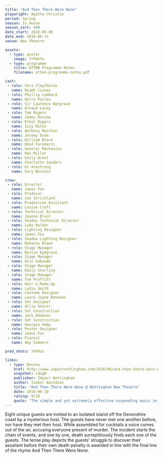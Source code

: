 ```yaml
---
title: "And Then There Were None"
playwright: Agatha Christie
period: Spring
season: In House
season_sort: 440
date_start: 2016-06-08
date_end: 2016-06-11
venue: New Theatre

assets:
  - type: poster
    image: 7rPbkfn
  - type: programme
    title: ATTWN Programme Notes
    filename: attwn-programme-notes.pdf

cast:
 - role: Vera Claythorne
   name: Niamh Caines
 - role: Phillip Lombard
   name: Harry Pavlou
 - role: Sir Lawrence Wargrave
   name: Arnaud Lacey
 - role: Tom Rogers
   name: James Roscow
 - role: Ethel Rogers
   name: Izzy Miles
 - role: Anthony Marston
   name: Jeremy Dunn
 - role: William Blore
   name: Omid Faramarzi
 - role: General Mackenzie
   name: Max Miller
 - role: Emily Brent
   name: Charlotte Sanders
 - role: Dr Armstrong
   name: Gary Berezin

crew:
 - role: Director
   name: James Fox
 - role: Producer
   name: Joe Strickland
 - role: Production Assistant
   name: Louise Croft
 - role: Technical Director
   name: Joanne Blunt
 - role: Shadow Technical Director
   name: Luke Holder
 - role: Lighting Designer
   name: James Fox
 - role: Shadow Lighting Designer
   name: Rohanna Brown
 - role: Stage Manager
   name: Bessie Ephgrave
 - role: Stage Manager
   name: Alix Gabaude
 - role: Stage Manager
   name: Emily Sterling
 - role: Stage Manager
   name: Tom Proffitt
 - role: Hair & Make-Up
   name: Lydia Smith
 - role: Costume Designer
   name: Laura Jayne Bateman
 - role: Set Designer
   name: Ollie Shortt
 - role: Set Construction
   name: Jack Adamson
 - role: Set Construction
   name: Georgia Hamp
 - role: Poster Designer
   name: James Fox
 - role: Pianist
   name: Amy Summers

prod_shots: 74VRzx

links:
  - type: Review
    href: http://www.impactnottingham.com/2016/06/and-then-there-were-none-nottingham-new-theatre/
    snapshot: rdogN
    publisher: Impact Nottingham
    author: Isobel Davidson
    title: "And Then There Were None @ Nottingham New Theatre"
    date: 2016-06-10
    rating: 9/10
    quote: "The simple and yet extremely effective suspending music injected just enough tension to keep the audience captivated. This in itself could have gone extremely wrong, especially when such music is often associated with the air of a cheesy 80’s detective programme. However, the subtlety of the music allowed for a far more realistic atmosphere, drawing everyone even further into the sheer mystery of the piece."
---
```


Eight unique guests are invited to an isolated island off the Devonshire coast by a mysterious host. The guests have never met one another before, nor have they met their host. While assembled for cocktails a voice comes out of the air, accusing everyone present of murder. The incident starts the chain of events, and one by one, death surreptitiously finds each one of the guests. The tense play depicts the guests’ struggle to discover their assailant before their own death penalty is awarded in line with the final line of the rhyme And Then There Were None.
